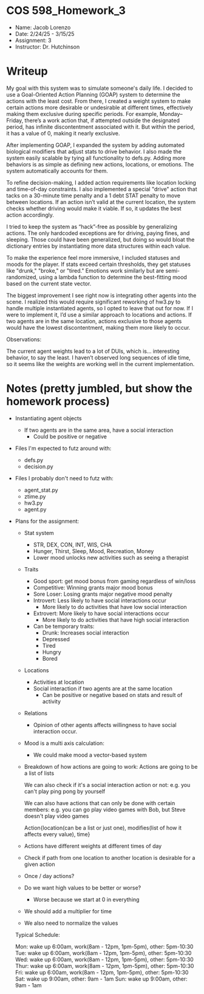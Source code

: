 # COS 598_Homework_3
- Name: Jacob Lorenzo
- Date: 2/24/25 - 3/15/25
- Assignment: 3
- Instructor: Dr. Hutchinson

# Writeup

My goal with this system was to simulate someone's daily life. I decided to use a Goal-Oriented Action Planning (GOAP) system to determine the actions with the least cost. From there, I created a weight system to make certain actions more desirable or undesirable at different times, effectively making them exclusive during specific periods. For example, Monday–Friday, there’s a work action that, if attempted outside the designated period, has infinite discontentment associated with it. But within the period, it has a value of 0, making it nearly exclusive.

After implementing GOAP, I expanded the system by adding automated biological modifiers that adjust stats to drive behavior. I also made the system easily scalable by tying all functionality to defs.py. Adding more behaviors is as simple as defining new actions, locations, or emotions. The system automatically accounts for them.

To refine decision-making, I added action requirements like location locking and time-of-day constraints. I also implemented a special "drive" action that tacks on a 30-minute time penalty and a 1 debt STAT penalty to move between locations. If an action isn’t valid at the current location, the system checks whether driving would make it viable. If so, it updates the best action accordingly.

I tried to keep the system as “hack”-free as possible by generalizing actions. The only hardcoded exceptions are for driving, paying fines, and sleeping. Those could have been generalized, but doing so would bloat the dictionary entries by instantiating more data structures within each value.

To make the experience feel more immersive, I included statuses and moods for the player. If stats exceed certain thresholds, they get statuses like "drunk," "broke," or "tired." Emotions work similarly but are semi-randomized, using a lambda function to determine the best-fitting mood based on the current state vector.

The biggest improvement I see right now is integrating other agents into the scene. I realized this would require significant reworking of hw3.py to handle multiple instantiated agents, so I opted to leave that out for now. If I were to implement it, I’d use a similar approach to locations and actions. If two agents are in the same location, actions exclusive to those agents would have the lowest discontentment, making them more likely to occur.

Observations:

The current agent weights lead to a lot of DUIs, which is… interesting behavior, to say the least.
I haven’t observed long sequences of idle time, so it seems like the weights are working well in the current implementation.


# Notes (pretty jumbled, but show the homework process)

- Instantiating agent objects
    - If two agents are in the same area, have a social interaction
        - Could be positive or negative   

- Files I'm expected to futz around with:
    - defs.py
    - decision.py
- Files I probably don't need to futz with:
    - agent_stat.py
    - ztime.py
    - hw3.py
    - agent.py

- Plans for the assignment:
    - Stat system
        - STR, DEX, CON, INT, WIS, CHA
        - Hunger, Thirst, Sleep, Mood, Recreation, Money
        - Lower mood unlocks new activities such as seeing a therapist
    - Traits
        - Good sport: get mood bonus from gaming regardless of win/loss
        - Competitive: Winning grants major mood bonus
        - Sore Loser: Losing grants major negative mood penalty
        - Introvert: Less likely to have social interactions occur
            - More likely to do activities that have low social interaction
        - Extrovert: More likely to have social interactions occur
            - More likely to do activities that have high social interaction
        - Can be temporary traits:
            - Drunk: Increases social interaction
            - Depressed
            - Tired
            - Hungry
            - Bored
    - Locations
        - Activities at location
        - Social interaction if two agents are at the same location
            - Can be positive or negative based on stats and result of activity
    - Relations
        - Opinion of other agents affects willingness to have social interaction occur.

    - Mood is a multi axis calculation:
        - We could make mood a vector-based system


    - Breakdown of how actions are going to work:
        Actions are going to be a list of lists

        We can also check if it's a social interaction action or not: e.g. you can't play ping pong by yourself

        We can also have actions that can only be done with certain members: e.g. you can go play video games with Bob, but Steve doesn't play video games
        
        Action{location(can be a list or just one), modifies(list of how it affects every value), time}


    - Actions have different weights at different times of day

    - Check if path from one location to another location is desirable for a given action

    - Once / day actions?

    - Do we want high values to be better or worse?
        - Worse because we start at 0 in everything

    - We should add a multiplier for time

    - We also need to normalize the values

    Typical Schedule:

    Mon: wake up 6:00am, work(8am - 12pm, 1pm-5pm), other: 5pm-10:30
    Tue: wake up 6:00am, work(8am - 12pm, 1pm-5pm), other: 5pm-10:30
    Wed: wake up 6:00am, work(8am - 12pm, 1pm-5pm), other: 5pm-10:30
    Thur: wake up 6:00am, work(8am - 12pm, 1pm-5pm), other: 5pm-10:30
    Fri: wake up 6:00am, work(8am - 12pm, 1pm-5pm), other: 5pm-10:30
    Sat: wake up 9:00am, other: 9am - 1am
    Sun: wake up 9:00am, other: 9am - 1am
